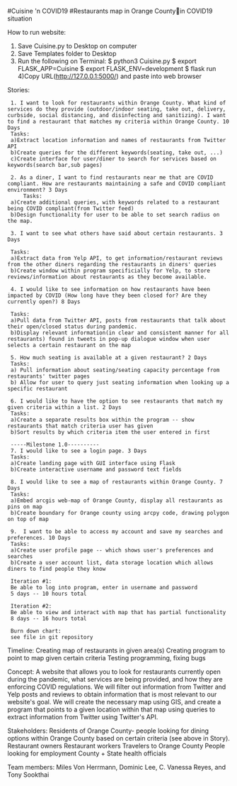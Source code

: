 #Cuisine 'n COVID19
#Restaurants map in Orange Countyin COVID19 situation

How to run website:

1) Save Cuisine.py to Desktop on computer
2) Save Templates folder to Desktop
3) Run the following on Terminal:
	$ python3 Cuisine.py
	$ export FLASK_APP=Cuisine
	$ export FLASK_ENV=development
	$ flask run
4)Copy URL(http://127.0.0.1:5000/) and paste into web browser 



Stories: 
	 
	 1. I want to look for restaurants within Orange County. What kind of services do they provide (outdoor/indoor seating, take out, delivery, curbside, social distancing, and disinfecting and sanitizing). I want to find a restaurant that matches my criteria within Orange County. 10 Days
	 Tasks:
	 a)Extract location information and names of restaurants from Twitter API 
	 b)Create queries for the different keywords(seating, take out, ...)
	 c)Create interface for user/diner to search for services based on keywords(search bar,sub pages)
         
	 2. As a diner, I want to find restaurants near me that are COVID compliant. How are restaurants maintaining a safe and COVID compliant environment? 3 Days
         Tasks:
	 a)Create additional queries, with keywords related to a restaurant being COVID compliant(from Twitter feed) 
	 b)Design functionality for user to be able to set search radius on the map. 
	 
	 3. I want to see what others have said about certain restaurants. 3 Days
	 
	 Tasks:
	 a)Extract data from Yelp API, to get information/restaurant reviews from the other diners regarding the restaurants in diners' queries
	 b)Create window within program specificially for Yelp, to store reviews/information about restaurants as they become available. 
         
	 4. I would like to see information on how restaurants have been impacted by COVID (How long have they been closed for? Are they currently open?) 8 Days
	 
	 Tasks:
	 a)Pull data from Twitter API, posts from restaurants that talk about their open/closed status during pandemic. 
	 b)Display relevant information(in clear and consistent manner for all restaurants) found in tweets in pop-up dialogue window when user selects a certain restaurant on the map 
         
	 5. How much seating is available at a given restaurant? 2 Days
	 Tasks:
	 a) Pull information about seating/seating capacity percentage from restaurants' twitter pages 
	 b) Allow for user to query just seating information when looking up a specific restaurant 
         
	 6. I would like to have the option to see restaurants that match my given criteria within a list. 2 Days
	 Tasks:
	 a)Create a separate results box within the program -- show restaurants that match criteria user has given
	 b)Sort results by which criteria item the user entered in first 
         
	 -----Milestone 1.0----------
	 7. I would like to see a login page. 3 Days
	 Tasks:
	 a)Create landing page with GUI interface using Flask
	 b)Create interactive username and password text fields
         
	 8. I would like to see a map of restaurants within Orange County. 7 Days
	 Tasks:
	 a)Embed arcgis web-map of Orange County, display all restaurants as pins on map
	 b)Create boundary for Orange county using arcpy code, drawing polygon on top of map
         
	 9.  I want to be able to access my account and save my searches and preferences. 10 Days
	 Tasks:
	 a)Create user profile page -- which shows user's preferences and searches
	 b)Create a user account list, data storage location which allows diners to find people they know
         
	 Iteration #1:
	 Be able to log into program, enter in username and password 
	 5 days -- 10 hours total
	 
	 Iteration #2:
	 Be able to view and interact with map that has partial functionality 
	 8 days -- 16 hours total 
	
	 Burn down chart:
	 see file in git repository 



Timeline: Creating map of restaurants in given area(s)
				  Creating program to point to map given certain criteria
				  Testing programming, fixing bugs
				

Concept: A website that allows you to look for restaurants currently open during the pandemic, what services are being provided, and how they are enforcing COVID regulations. We will filter out information from Twitter and Yelp posts and reviews to obtain information that is most relevant to our website's goal. We will create the necessary map using GIS, and create a program that points to a given location within that map using queries to extract information from Twitter using Twitter's API.


Stakeholders: Residents of Orange County- people looking for dining options within Orange County based on certain criteria (see above in Story).
	      Restaurant owners
	      Restaurant workers
	      Travelers to Orange County
	      People looking for employment
	      County + State health officials 


Team members: Miles Von Herrmann, Dominic Lee, C. Vanessa Reyes, and Tony Sookthai

